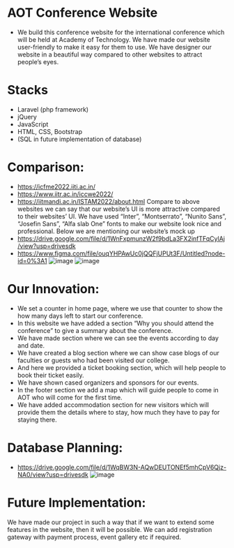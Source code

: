 # AOT Conference Website
- We build this conference website for the international conference which will be held at Academy of Technology. We have made our website user-friendly to make it easy for them to use. We have designer our website in a beautiful way compared to other websites to attract people’s eyes.

# Stacks
- Laravel (php framework)
- jQuery
- JavaScript
- HTML, CSS, Bootstrap
- (SQL in future implementation of database)

# Comparison:
-	https://icfme2022.iiti.ac.in/
-	https://www.iitr.ac.in/iccwe2022/
-	https://iitmandi.ac.in/ISTAM2022/about.html
Compare to above websites we can say that our website’s UI is more attractive compared to their websites’ UI. We have used “Inter”, “Montserrato”, “Nunito Sans”, “Josefin Sans”, “Alfa slab One” fonts to make our website look nice and professional. Below we are mentioning our website’s mock up
-   https://drive.google.com/file/d/1WnFxpmunzW2f9bdLa3FX2infTFqCylAj/view?usp=drivesdk
-	https://www.figma.com/file/ouqYHPAwUc0jQQFjUPUt3F/Untitled?node-id=0%3A1
![image](https://user-images.githubusercontent.com/82677314/198382187-0c3a5745-9d37-438a-9b33-81c357af1b2b.png)
![image](https://user-images.githubusercontent.com/82677314/198382323-e61c9807-1237-40cd-97a9-2053c5bc8c1a.png)


# Our Innovation:

-	We set a counter in home page, where we use that counter to show the how many days left to start our conference. 
-	In this website we have added a section “Why you should attend the conference” to give a summary about the conference. 
-	We have made section where we can see the events according to day and date. 
-	We have created a blog section where we can show case blogs of our faculties or guests who had been visited our college. 
-	And here we provided a ticket booking section, which will help people to book their ticket easily. 
-	We have shown cased organizers and sponsors for our events. 
-	In the footer section we add a map which will guide people to come in AOT who will come for the first time. 
-	We have added accommodation section for new visitors which will provide them the details where to stay, how much they have to pay for staying there.

# Database Planning:
-   https://drive.google.com/file/d/1WqBW3N-AQwDEUTONEf5mhCpV6Qjz-NA0/view?usp=drivesdk
![image](https://user-images.githubusercontent.com/82677314/198380663-ec6b6ebb-b791-476c-a041-68f0842ee453.png)


# Future Implementation: 
We have made our project in such a way that if we want to extend some features in the website, then it will be possible. We can add registration gateway with payment process, event gallery etc if required.






